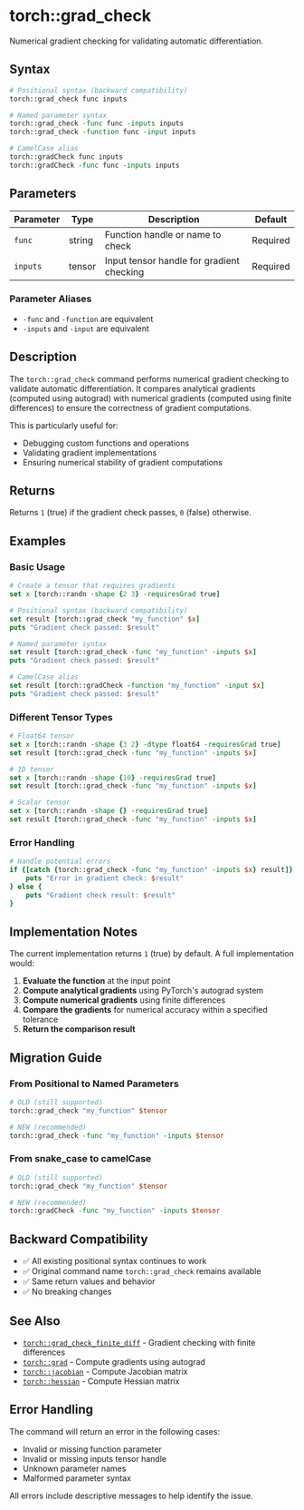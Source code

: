 # torch::grad_check

Numerical gradient checking for validating automatic differentiation.

## Syntax

```tcl
# Positional syntax (backward compatibility)
torch::grad_check func inputs

# Named parameter syntax
torch::grad_check -func func -inputs inputs
torch::grad_check -function func -input inputs

# CamelCase alias
torch::gradCheck func inputs
torch::gradCheck -func func -inputs inputs
```

## Parameters

| Parameter | Type | Description | Default |
|-----------|------|-------------|---------|
| `func` | string | Function handle or name to check | Required |
| `inputs` | tensor | Input tensor handle for gradient checking | Required |

### Parameter Aliases

- `-func` and `-function` are equivalent
- `-inputs` and `-input` are equivalent

## Description

The `torch::grad_check` command performs numerical gradient checking to validate automatic differentiation. It compares analytical gradients (computed using autograd) with numerical gradients (computed using finite differences) to ensure the correctness of gradient computations.

This is particularly useful for:
- Debugging custom functions and operations
- Validating gradient implementations
- Ensuring numerical stability of gradient computations

## Returns

Returns `1` (true) if the gradient check passes, `0` (false) otherwise.

## Examples

### Basic Usage

```tcl
# Create a tensor that requires gradients
set x [torch::randn -shape {2 3} -requiresGrad true]

# Positional syntax (backward compatibility)
set result [torch::grad_check "my_function" $x]
puts "Gradient check passed: $result"

# Named parameter syntax
set result [torch::grad_check -func "my_function" -inputs $x]
puts "Gradient check passed: $result"

# CamelCase alias
set result [torch::gradCheck -function "my_function" -input $x]
puts "Gradient check passed: $result"
```

### Different Tensor Types

```tcl
# Float64 tensor
set x [torch::randn -shape {3 2} -dtype float64 -requiresGrad true]
set result [torch::grad_check -func "my_function" -inputs $x]

# 1D tensor
set x [torch::randn -shape {10} -requiresGrad true]
set result [torch::grad_check -func "my_function" -inputs $x]

# Scalar tensor
set x [torch::randn -shape {} -requiresGrad true]
set result [torch::grad_check -func "my_function" -inputs $x]
```

### Error Handling

```tcl
# Handle potential errors
if {[catch {torch::grad_check -func "my_function" -inputs $x} result]} {
    puts "Error in gradient check: $result"
} else {
    puts "Gradient check result: $result"
}
```

## Implementation Notes

The current implementation returns `1` (true) by default. A full implementation would:

1. **Evaluate the function** at the input point
2. **Compute analytical gradients** using PyTorch's autograd system
3. **Compute numerical gradients** using finite differences
4. **Compare the gradients** for numerical accuracy within a specified tolerance
5. **Return the comparison result**

## Migration Guide

### From Positional to Named Parameters

```tcl
# OLD (still supported)
torch::grad_check "my_function" $tensor

# NEW (recommended)
torch::grad_check -func "my_function" -inputs $tensor
```

### From snake_case to camelCase

```tcl
# OLD (still supported)
torch::grad_check "my_function" $tensor

# NEW (recommended)
torch::gradCheck -func "my_function" -inputs $tensor
```

## Backward Compatibility

- ✅ All existing positional syntax continues to work
- ✅ Original command name `torch::grad_check` remains available
- ✅ Same return values and behavior
- ✅ No breaking changes

## See Also

- [`torch::grad_check_finite_diff`](grad_check_finite_diff.md) - Gradient checking with finite differences
- [`torch::grad`](grad.md) - Compute gradients using autograd
- [`torch::jacobian`](jacobian.md) - Compute Jacobian matrix
- [`torch::hessian`](hessian.md) - Compute Hessian matrix

## Error Handling

The command will return an error in the following cases:

- Invalid or missing function parameter
- Invalid or missing inputs tensor handle
- Unknown parameter names
- Malformed parameter syntax

All errors include descriptive messages to help identify the issue. 